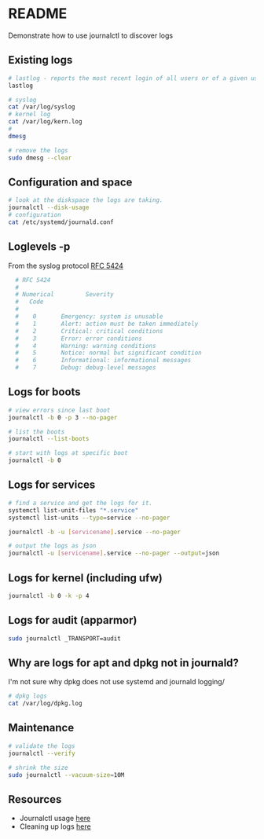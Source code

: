# README

Demonstrate how to use journalctl to discover logs

## Existing logs

```sh
# lastlog - reports the most recent login of all users or of a given user
lastlog

# syslog 
cat /var/log/syslog
# kernel log
cat /var/log/kern.log
# 
dmesg
```

```sh
# remove the logs 
sudo dmesg --clear
```

## Configuration and space

```sh
# look at the diskspace the logs are taking.
journalctl --disk-usage  
# configuration
cat /etc/systemd/journald.conf 
```

## Loglevels -p <level>

From the syslog protocol [RFC 5424](https://tools.ietf.org/html/rfc5424)

```sh
  # RFC 5424
  #
  # Numerical         Severity
  #   Code
  #
  #    0       Emergency: system is unusable
  #    1       Alert: action must be taken immediately
  #    2       Critical: critical conditions
  #    3       Error: error conditions
  #    4       Warning: warning conditions
  #    5       Notice: normal but significant condition
  #    6       Informational: informational messages
  #    7       Debug: debug-level messages
```

## Logs for boots

```sh
# view errors since last boot
journalctl -b 0 -p 3 --no-pager

# list the boots 
journalctl --list-boots

# start with logs at specific boot
journalctl -b 0 
```

## Logs for services

```sh
# find a service and get the logs for it.
systemctl list-unit-files "*.service" 
systemctl list-units --type=service --no-pager         

journalctl -b -u [servicename].service --no-pager  

# output the logs as json
journalctl -u [servicename].service --no-pager --output=json
```

## Logs for kernel (including ufw)

```sh
journalctl -b 0 -k -p 4 
```

## Logs for audit (apparmor)
```sh
sudo journalctl _TRANSPORT=audit
```

## Why are logs for apt and dpkg not in journald?

I'm not sure why dpkg does not use systemd and journald logging/

```sh
# dpkg logs
cat /var/log/dpkg.log   
```

## Maintenance

```sh
# validate the logs
journalctl --verify

# shrink the size
sudo journalctl --vacuum-size=10M
```

## Resources

* Journalctl usage [here](https://www.debugpoint.com/2020/12/systemd-journalctl/)  
* Cleaning up logs [here](https://www.debugpoint.com/2021/01/systemd-journald-clean/)
